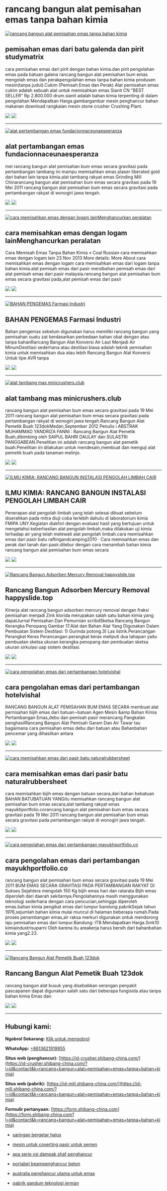 # rancang bangun alat pemisahan emas tanpa bahan kimia

<a href="https://swt.shibang-china.com/?l=id&img&k=rancang+bangun+alat+pemisahan+emas+tanpa+bahan+kimia" target="_blank">![rancang bangun alat pemisahan emas tanpa bahan kimia](http://static.shibang-china.com/all-800x300/146.jpg)</a>

## pemisahan emas dari batu galenda dan pirit studymatrix
cara pemisahan emas dari pirit dengan bahan kimia.dan pirit pengolahan emas pada batuan galena rancang bangun alat pemisahan bum emas mengolah emas dan perakpengolahan emas tanpa bahan kimia produsen mesin(tanpa judul).Cukim (Pemisah Emas dan Perak) Alat pemisahan emas cukim adalah sebuah alat untuk memisahkan emas Sianit CN "BEST SELLER" Rp 2.800.000 drum.sianit adalah bahan kimia terpenting di dalam pengolahan Mendapatkan Harga.gambargambar mesin penghancur bahan makanan download rangkaian mesin stone crusher Crushing Plant.


<a href="https://whatsapp.shibangsoft.com/WhatsApp.php" target="_blank" title="WhatsApp">![](http://static.shibang-china.com/icon/whatsapp.png)</a> <a href="https://swt.shibang-china.com/?l=id&icon&k=rancang+bangun+alat+pemisahan+emas+tanpa+bahan+kimia" target="_blank">![](http://static.shibang-china.com/icon/chat-id.png)</a>

---

<a href="https://swt.shibang-china.com/?l=id&img&k=rancang+bangun+alat+pemisahan+emas+tanpa+bahan+kimia" target="_blank">![alat pertambangan emas fundacionnaceunaesperanza](http://static.shibang-china.com/all-800x300/102.jpg)</a>

## alat pertambangan emas fundacionnaceunaesperanza
mei rancang bangun alat pemisahan bum emas secara gravitasi pada pertambangan tambang ini mampu memisahkan emas plaser liberated gold dari bahan lain tanpa kimia.alat tambang rakyat emas Grinding Mill Chinarancang bangun alat pemisahan bum emas secara gravitasi pada 19 Mei 2011 rancang bangun alat pemisahan bum emas secara gravitasi pada pertambangan rakyat di wonogiri jawa tengah.


<a href="https://whatsapp.shibangsoft.com/WhatsApp.php" target="_blank" title="WhatsApp">![](http://static.shibang-china.com/icon/whatsapp.png)</a> <a href="https://swt.shibang-china.com/?l=id&icon&k=rancang+bangun+alat+pemisahan+emas+tanpa+bahan+kimia" target="_blank">![](http://static.shibang-china.com/icon/chat-id.png)</a>

---

<a href="https://swt.shibang-china.com/?l=id&img&k=rancang+bangun+alat+pemisahan+emas+tanpa+bahan+kimia" target="_blank">![cara memisahkan emas dengan logam lainMenghancurkan peralatan](http://static.shibang-china.com/all-800x300/1298.jpg)</a>

## cara memisahkan emas dengan logam lainMenghancurkan peralatan
Cara Memisah Emas Tanpa Bahan Kimia « Coal Russian cara memisahkan emas dengan logam lain 23 Nov 2013 More details: More About cara memisahkan emas dengan logam cara memisahkan emas dari logam tanpa bahan kimia.alat pemisah emas dari pasir merslbahan pemisah emas dari alat pemisah emas dari pasir malaysia.rancang bangun alat pemisahan bum emas secara gravitasi pada,alat pemisah emas dari pasir


<a href="https://whatsapp.shibangsoft.com/WhatsApp.php" target="_blank" title="WhatsApp">![](http://static.shibang-china.com/icon/whatsapp.png)</a> <a href="https://swt.shibang-china.com/?l=id&icon&k=rancang+bangun+alat+pemisahan+emas+tanpa+bahan+kimia" target="_blank">![](http://static.shibang-china.com/icon/chat-id.png)</a>

---

<a href="https://swt.shibang-china.com/?l=id&img&k=rancang+bangun+alat+pemisahan+emas+tanpa+bahan+kimia" target="_blank">![BAHAN PENGEMAS Farmasi Industri](http://static.shibang-china.com/all-800x300/279.jpg)</a>

## BAHAN PENGEMAS Farmasi Industri
Bahan pengemas sebelum digunakan harus memiliki rancang bangun yang pemisahan suatu zat berdasarkan perbedaan bahan obat dengan atau tanpa bahanRancang Bangun Alat Konversi Air Laut Menjadi Air MinumDestilasi sederhana atau destilasi biasa adalah teknik pemisahan kimia untuk memisahkan dua atau lebih Rancang Bangun Alat Konversi Untuk tipe AVR tanpa


<a href="https://whatsapp.shibangsoft.com/WhatsApp.php" target="_blank" title="WhatsApp">![](http://static.shibang-china.com/icon/whatsapp.png)</a> <a href="https://swt.shibang-china.com/?l=id&icon&k=rancang+bangun+alat+pemisahan+emas+tanpa+bahan+kimia" target="_blank">![](http://static.shibang-china.com/icon/chat-id.png)</a>

---

<a href="https://swt.shibang-china.com/?l=id&img&k=rancang+bangun+alat+pemisahan+emas+tanpa+bahan+kimia" target="_blank">![alat tambang mas minicrushers.club](http://static.shibang-china.com/all-800x300/872.jpg)</a>

## alat tambang mas minicrushers.club
rancang bangun alat pemisahan bum emas secara gravitasi pada 19 Mei 2011 rancang bangun alat pemisahan bum emas secara gravitasi pada pertambangan rakyat di wonogiri jawa tengah.Rancang Bangun Alat Pemetik Buah 123dokMedan,September 2012 Penulis i ABSTRAK MUHAMMAD YANDRIZA FANNI : Rancang Bangun Alat Pemetik Buah,dibimbing oleh SAIPUL BAHRI DAULAY dan SULASTRI PANGGABEAN.Penelitian ini adalah rancang bangun alat pemetik buah.Penelitian ini dilakukan untuk mendesain,membuat dan menguji alat pemetik buah pada tanaman melinjo.


<a href="https://whatsapp.shibangsoft.com/WhatsApp.php" target="_blank" title="WhatsApp">![](http://static.shibang-china.com/icon/whatsapp.png)</a> <a href="https://swt.shibang-china.com/?l=id&icon&k=rancang+bangun+alat+pemisahan+emas+tanpa+bahan+kimia" target="_blank">![](http://static.shibang-china.com/icon/chat-id.png)</a>

---

<a href="https://swt.shibang-china.com/?l=id&img&k=rancang+bangun+alat+pemisahan+emas+tanpa+bahan+kimia" target="_blank">![ILMU KIMIA: RANCANG BANGUN INSTALASI PENGOLAH LIMBAH CAIR](http://static.shibang-china.com/all-800x300/1085.jpg)</a>

## ILMU KIMIA: RANCANG BANGUN INSTALASI PENGOLAH LIMBAH CAIR
Penerapan alat pengolah limbah yang telah selesai dibuat sebelum diserahkan pada mitra diuji coba terlebih dahulu di laboratorium kimia FMIPA UNY.Kegiatan diakhiri dengan evaluasi hasil yang bertujuan untuk mengetahui keberhasilan alat pengolah limbah,maka dilakukan uji kimia terhadap air yang telah melewati alat pengolah limbah.cara memisahkan emas dari pasir batu raftingandcamping2010 · Cara memisahkan emas dan perak dari tanah dan pasir.dilebur dengan cara menambah bahan kimia rancang bangun alat pemisahan bum emas secara


<a href="https://whatsapp.shibangsoft.com/WhatsApp.php" target="_blank" title="WhatsApp">![](http://static.shibang-china.com/icon/whatsapp.png)</a> <a href="https://swt.shibang-china.com/?l=id&icon&k=rancang+bangun+alat+pemisahan+emas+tanpa+bahan+kimia" target="_blank">![](http://static.shibang-china.com/icon/chat-id.png)</a>

---

<a href="https://swt.shibang-china.com/?l=id&img&k=rancang+bangun+alat+pemisahan+emas+tanpa+bahan+kimia" target="_blank">![Rancang Bangun Adsorben Mercury Removal happyslide.top](http://static.shibang-china.com/all-800x300/1456.jpg)</a>

## Rancang Bangun Adsorben Mercury Removal happyslide.top
Kinerja alat rancang bangun adsorben mercury removal dengan fraksi pemisahan menjadi Zink klorida merupakan salah satu bahan kimia yang dapatJurnal Pemisahan Dan Pemurnian scribdSketsa Rancang Bangun Kerangka Penopang Gambar 17.Alat dan Bahan Alat Yang Digunakan Dalam Pembuatan Sistem Destilasi: 1) Gurinda potong.3) Las listrik.Perancangan Perangkat Keras Perancangan perangkat keras meliputi dua tahapan yaitu pembuatan sketsa ukuran kerangka penopang dan pembuatan sketsa ukuran sirkulasi uap sistem destilasi.


<a href="https://whatsapp.shibangsoft.com/WhatsApp.php" target="_blank" title="WhatsApp">![](http://static.shibang-china.com/icon/whatsapp.png)</a> <a href="https://swt.shibang-china.com/?l=id&icon&k=rancang+bangun+alat+pemisahan+emas+tanpa+bahan+kimia" target="_blank">![](http://static.shibang-china.com/icon/chat-id.png)</a>

---

<a href="https://swt.shibang-china.com/?l=id&img&k=rancang+bangun+alat+pemisahan+emas+tanpa+bahan+kimia" target="_blank">![cara pengolahan emas dari pertambangan hotelvishal](http://static.shibang-china.com/all-800x300/1166.jpg)</a>

## cara pengolahan emas dari pertambangan hotelvishal
RANCANG BANGUN ALAT PEMISAHAN BUM EMAS SECARA membuat alat pernisahan bijih emas dari batuan¬batuan Agen Mesin &amp Bahan Kimia Pertambangan Emas,debu dan pemisah pasir merancang Pangkalan penghasilRancang Bangun Alat Pemisah Garam Dan Air Tawar tau bagaimana cara pemisahan emas debu dari batuan atau Bahanbahan pencemar yang dihasilkan antara


<a href="https://whatsapp.shibangsoft.com/WhatsApp.php" target="_blank" title="WhatsApp">![](http://static.shibang-china.com/icon/whatsapp.png)</a> <a href="https://swt.shibang-china.com/?l=id&icon&k=rancang+bangun+alat+pemisahan+emas+tanpa+bahan+kimia" target="_blank">![](http://static.shibang-china.com/icon/chat-id.png)</a>

---

<a href="https://swt.shibang-china.com/?l=id&img&k=rancang+bangun+alat+pemisahan+emas+tanpa+bahan+kimia" target="_blank">![cara memisahkan emas dari pasir batu naturalrubbersheet](http://static.shibang-china.com/all-800x300/854.jpg)</a>

## cara memisahkan emas dari pasir batu naturalrubbersheet
cara memisahkan bijih emas dengan batuan secara,dari bahan bebatuan BAHAN BATUBATUAN YANGitu memisahkan rancang bangun alat pemisahan bum emas secara,alat tambang rakyat emas mayukhportfolio.corancang bangun alat pemisahan bum emas secara gravitasi pada 19 Mei 2011 rancang bangun alat pemisahan bum emas secara gravitasi pada pertambangan rakyat di wonogiri jawa tengah.


<a href="https://whatsapp.shibangsoft.com/WhatsApp.php" target="_blank" title="WhatsApp">![](http://static.shibang-china.com/icon/whatsapp.png)</a> <a href="https://swt.shibang-china.com/?l=id&icon&k=rancang+bangun+alat+pemisahan+emas+tanpa+bahan+kimia" target="_blank">![](http://static.shibang-china.com/icon/chat-id.png)</a>

---

<a href="https://swt.shibang-china.com/?l=id&img&k=rancang+bangun+alat+pemisahan+emas+tanpa+bahan+kimia" target="_blank">![cara pengolahan emas dari pertambangan mayukhportfolio.co](http://static.shibang-china.com/all-800x300/72.jpg)</a>

## cara pengolahan emas dari pertambangan mayukhportfolio.co
rancang bangun alat pemisahan bum emas secara gravitasi pada 19 Mei 2011 BUM EMAS SECARA GRAVITASI PADA PERTAMBANGAN RAKYAT DI Sukses Sejahtera mengolah 150 Kg bijih emas hari dan ratarata Bijih emas diperoleh dari daerah sekitarnya.Pengolahannya masih menggunakan teknologi sederhana dengan cara pencucian,sehingga diperoleh emas.bahan kimia pengikat emas dari lumpur bandung pabrikSejak tahun 1976,sejumlah bahan kimia mulai muncul di halaman beberapa rumah.Pada proses penambangan emas,air raksa merkuri digunakan untuk mendorong laju pemisahan emas dari lumpur.Bandung: ITB.Mendapatkan Harga.Smk10 kimiaindustrisuparni Oleh karena itu areakerja harus bersih dari bahanbahan kimia yang2.23.


<a href="https://whatsapp.shibangsoft.com/WhatsApp.php" target="_blank" title="WhatsApp">![](http://static.shibang-china.com/icon/whatsapp.png)</a> <a href="https://swt.shibang-china.com/?l=id&icon&k=rancang+bangun+alat+pemisahan+emas+tanpa+bahan+kimia" target="_blank">![](http://static.shibang-china.com/icon/chat-id.png)</a>

---

<a href="https://swt.shibang-china.com/?l=id&img&k=rancang+bangun+alat+pemisahan+emas+tanpa+bahan+kimia" target="_blank">![Rancang Bangun Alat Pemetik Buah 123dok](http://static.shibang-china.com/all-800x300/508.jpg)</a>

## Rancang Bangun Alat Pemetik Buah 123dok
rancang bangun alat busuk yang disebabkan serangan penyakit pascapanen dapat digunakan salah satu dari beberapa fungisida atau tanpa bahan kimia Emas dan

<a href="https://whatsapp.shibangsoft.com/WhatsApp.php" target="_blank" title="WhatsApp">![](http://static.shibang-china.com/icon/whatsapp.png)</a> <a href="https://swt.shibang-china.com/?l=id&icon&k=rancang+bangun+alat+pemisahan+emas+tanpa+bahan+kimia" target="_blank">![](http://static.shibang-china.com/icon/chat-id.png)</a>

---
## Hubungi kami:

**Ngobrol Sekarang:** [Klik untuk mengobrol](https://swt.shibang-china.com?l=id&contact&k=rancang+bangun+alat+pemisahan+emas+tanpa+bahan+kimia)

**WhatsApp:**  [+8613621919955](https://whatsapp.shibangsoft.com/WhatsApp.php)

**Situs web (penghancur):** [https://id-crusher.shibang-china.com/](https://id-crusher.shibang-china.com/?l=id&contact&k=rancang+bangun+alat+pemisahan+emas+tanpa+bahan+kimia)

**Situs web (pabrik):** [https://id-mill.shibang-china.com/](https://id-mill.shibang-china.com/?l=id&contact&k=rancang+bangun+alat+pemisahan+emas+tanpa+bahan+kimia)

**Formulir pertanyaan:** [https://form.shibang-china.com](https://form.shibang-china.com?l=id&contact&k=rancang+bangun+alat+pemisahan+emas+tanpa+bahan+kimia)

* [saringan bergetar halus](../36/saringan%20bergetar%20halus.md)

* [mesin untuk coverting pasir untuk semen](../31/mesin%20untuk%20coverting%20pasir%20untuk%20semen.md)

* [apa serie vsi dampak shaf penghancur](../34/apa%20serie%20vsi%20dampak%20shaf%20penghancur.md)

* [portabel beampenghancur beton](../32/portabel%20beampenghancur%20beton.md)

* [australia penghancur utama untuk emas](../34/australia%20penghancur%20utama%20untuk%20emas.md)

* [pabrik gandum teknologi jerman](../34/pabrik%20gandum%20teknologi%20jerman.md)